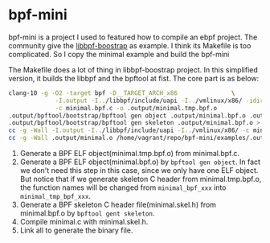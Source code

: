 # bpf-mini

bpf-mini is a project I used to featured how to compile an ebpf project.
The community give the [libbpf-boostrap](https://github.com/libbpf/libbpf-bootstrap) as example.
I think its Makefile is too complicated. So I copy the minimal example and build the bpf-mini

The Makefile does a lot of thing in libbpf-boostrap project. In this simplified version, it builds 
the libbpf and the bpftool at fist. The core part is as below:

```bash
clang-10 -g -O2 -target bpf -D__TARGET_ARCH_x86               \
             -I.output -I../libbpf/include/uapi -I../vmlinux/x86/ -idirafter /usr/local/include -idirafter /usr/lib/llvm-10/lib/clang/10.0.0/include -idirafter /usr/include/x86_64-linux-gnu -idirafter /usr/include                 \
             -c minimal.bpf.c -o .output/minimal.tmp.bpf.o
.output/bpftool/bootstrap/bpftool gen object .output/minimal.bpf.o .output/minimal.tmp.bpf.o
.output/bpftool/bootstrap/bpftool gen skeleton .output/minimal.bpf.o > .output/minimal.skel.h
cc -g -Wall -I.output -I../libbpf/include/uapi -I../vmlinux/x86/ -c minimal.c -o .output/minimal.o
cc -g -Wall .output/minimal.o /home/vagrant/repo/bpf-mini/examples/.output/libbpf.a   -lrt -ldl -lpthread -lm -lelf -lz -o minimal
```
1. Generate a BPF ELF object(minimal.tmp.bpf.o) from minimal.bpf.c.
2. Generate a BPF ELF object(minimal.bpf.o) by `bpftool gen object`. In fact we don't need this step in this case, since we only have one ELF object.
But notice that if we generate skeleton C header from minimal.tmp.bpf.o, the function names will be changed from `minimal_bpf_xxx` into `minimal_tmp_bpf_xxx`.
3. Generate a BPF skeleton C header file(minimal.skel.h) from minimal.bpf.o by `bpftool gent skeleton`. 
4. Compile minimal.c with minimal.skel.h.
5. Link all to generate the binary file.

